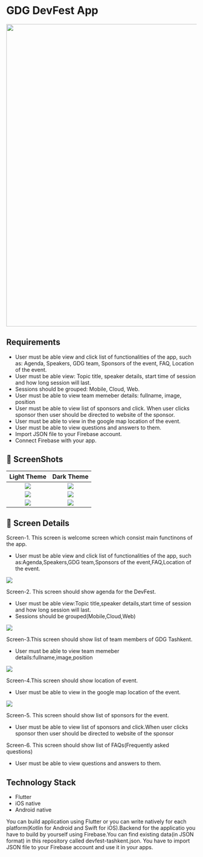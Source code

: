 # GDG DevFest App

<p align="center">
<img width="800px"  src="https://i.imgur.com/P21Hk0u.png">
</p>

## Requirements

- User must be able view and click list of functionalities of the app, such as: Agenda, Speakers, GDG team, Sponsors of the event, FAQ, Location of the event.
- User must be able view: Topic title, speaker details, start time of session and how long session will last.
- Sessions should be grouped: Mobile, Cloud, Web.
- User must be able to view team memeber details: fullname, image, position
- User must be able to view list of sponsors and click. When user clicks sponsor then user should be directed to website of the sponsor.
- User must be able to view in the google map location of the event.
- User must be able to view questions and answers to them.
- Import JSON file to your Firebase account.
- Connect Firebase with your app.

## 📸 ScreenShots

|             Light Theme              |              Dark Theme              |
| :----------------------------------: | :----------------------------------: |
| ![](https://i.imgur.com/ipUdGyk.png) | ![](https://i.imgur.com/u1rCsZ8.png) |
| ![](https://i.imgur.com/rujH2xz.png) | ![](https://i.imgur.com/gOx5T8H.png) |
| ![](https://i.imgur.com/RubqN3Z.png) | ![](https://i.imgur.com/D2Ucb2t.png) |




## 📸 Screen Details

Screen-1. This screen is welcome screen which consist main functinons of the app.

- User must be able view and click list of functionalities of the app, such as:Agenda,Speakers,GDG team,Sponsors of the event,FAQ,Location of the event.

![](https://i.imgur.com/ipUdGyk.png)

Screen-2. This screen should show agenda for the DevFest.

- User must be able view:Topic title,speaker details,start time of session and how long session will last.
- Sessions should be grouped(Mobile,Cloud,Web)

![](https://i.imgur.com/rujH2xz.png)

Screen-3.This screen should show list of team members of GDG Tashkent.

- User must be able to view team memeber details:fullname,image,position

![](https://i.imgur.com/gOx5T8H.png)

Screen-4.This screen should show location of event.

- User must be able to view in the google map location of the event.

![](https://i.imgur.com/RubqN3Z.png) 

Screen-5. This screen should show list of sponsors for the event.

- User must be able to view list of sponsors and click.When user clicks sponsor then user should be directed to website of the sponsor

Screen-6. This screen should show list of FAQs(Frequently asked questions)

- User must be able to view questions and answers to them.

## Technology Stack

- Flutter
- iOS native
- Android native

You can build application using Flutter or you can write natively for each platform(Kotlin for Android and Swift for iOS).Backend for the applicatio you have to build by yourself using Firebase.You can find existing data(in JSON format) in this repository called devfest-tashkent.json. You have to import JSON file to your Firebase account and use it in your apps.
